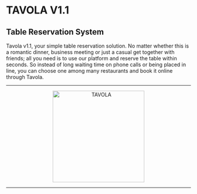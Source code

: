 # TAVOLA V1.1
## Table Reservation System


Tavola v1.1, your simple table reservation solution. No matter whether this is a romantic dinner, business meeting or just a casual get together with friends; all you need is to use our platform and reserve the table within seconds. So instead of long waiting time on phone calls or being placed in line, you can choose one among many restaurants and book it online through Tavola.

---

<div align="center">
  <img src="https://github.com/RWSandaru8/webapp1/blob/main/assets/Images/logo1.jpg" alt="TAVOLA" width="250">
</div>

---
